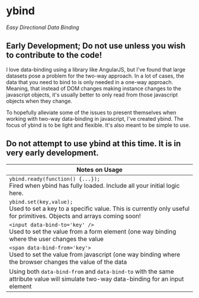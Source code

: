 ybind
======
*Easy Directional Data Binding*

Early Development; Do not use unless you wish to contribute to the code!
-------

 I love data-binding using a library like AngularJS, but I've found that large datasets pose a 
 problem for the two-way approach. In a lot of cases, the data that you need to bind to is only 
 needed in a one-way approach. Meaning, that instead of DOM changes making instance changes to the 
 javascript objects, it's usually better to only read from those javascript objects when they change.
 
 To hopefully alleviate some of the issues to present themselves when working with two-way data-binding
 in javascript, I've created ybind. The focus of ybind is to be light and flexible. It's also meant to be 
 simple to use. 

Do not attempt to use ybind at this time. It is in very early development.
-----

| Notes on Usage|
| -------- |
| `ybind.ready(function() {...});` <br>Fired when ybind has fully loaded. Include all your initial logic here. |
| `ybind.set(key,value);` <br> Used to set a key to a specific value. This is currently only useful for primitives. Objects and arrays coming soon!|
| `<input data-bind-to='key' />` <br> Used to set the value from a form element (one way binding where the user changes the value |
| `<span data-bind-from='key'>` <br> Used to set the value from javascript (one way binding where the browser changes the value of the data | 
| Using both `data-bind-from` and `data-bind-to` with the same attribute value <key> will simulate two-way data-binding for an input element |
